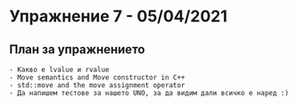 # Упражнение 7 - 05/04/2021
## План за упражнението
	- Какво е lvalue и rvalue
	- Move semantics and Move constructor in C++
	- std::move and the move assignment operator
	- Да напишем тестове за нашето UNO, за да видим дали всичко е наред :)
